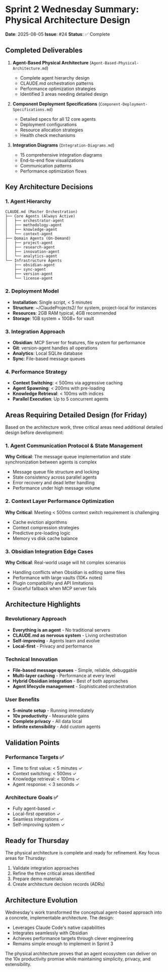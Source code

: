 # Sprint 2 Wednesday Summary: Physical Architecture Design

**Date**: 2025-08-05
**Issue**: #24
**Status**: ✅ Complete

## Completed Deliverables

1. **Agent-Based Physical Architecture** (`Agent-Based-Physical-Architecture.md`)
   - Complete agent hierarchy design
   - CLAUDE.md orchestration patterns
   - Performance optimization strategies
   - Identified 3 areas needing detailed design

2. **Component Deployment Specifications** (`Component-Deployment-Specifications.md`)
   - Detailed specs for all 12 core agents
   - Deployment configurations
   - Resource allocation strategies
   - Health check mechanisms

3. **Integration Diagrams** (`Integration-Diagrams.md`)
   - 15 comprehensive integration diagrams
   - End-to-end flow visualizations
   - Communication patterns
   - Performance optimization flows

## Key Architecture Decisions

### 1. Agent Hierarchy
```
CLAUDE.md (Master Orchestration)
├── Core Agents (Always Active)
│   ├── orchestrator-agent
│   ├── methodology-agent
│   ├── knowledge-agent
│   └── context-agent
├── Domain Agents (On-Demand)
│   ├── project-agent
│   ├── research-agent
│   ├── innovation-agent
│   └── analytics-agent
└── Infrastructure Agents
    ├── obsidian-agent
    ├── sync-agent
    ├── version-agent
    └── license-agent
```

### 2. Deployment Model
- **Installation**: Single script, < 5 minutes
- **Structure**: ~/ClaudeProjects2/ for system, project-local for instances
- **Resources**: 2GB RAM typical, 4GB recommended
- **Storage**: 1GB system + 10GB+ for vault

### 3. Integration Approach
- **Obsidian**: MCP Server for features, file system for performance
- **Git**: version-agent handles all operations
- **Analytics**: Local SQLite database
- **Sync**: File-based message queues

### 4. Performance Strategy
- **Context Switching**: < 500ms via aggressive caching
- **Agent Spawning**: < 200ms with pre-loading
- **Knowledge Retrieval**: < 100ms with indices
- **Parallel Execution**: Up to 5 concurrent agents

## Areas Requiring Detailed Design (for Friday)

Based on the architecture work, three critical areas need additional detailed design before development:

### 1. Agent Communication Protocol & State Management
**Why Critical**: The message queue implementation and state synchronization between agents is complex
- Message queue file structure and locking
- State consistency across parallel agents
- Error recovery and dead letter handling
- Performance under high message volume

### 2. Context Layer Performance Optimization
**Why Critical**: Meeting < 500ms context switch requirement is challenging
- Cache eviction algorithms
- Context compression strategies
- Predictive pre-loading logic
- Memory vs disk cache balance

### 3. Obsidian Integration Edge Cases
**Why Critical**: Real-world usage will hit complex scenarios
- Handling conflicts when Obsidian is editing same files
- Performance with large vaults (10K+ notes)
- Plugin compatibility and API limitations
- Graceful fallback when MCP server fails

## Architecture Highlights

### Revolutionary Approach
- **Everything is an agent** - No traditional servers
- **CLAUDE.md as nervous system** - Living orchestration
- **Self-improving** - Agents learn and evolve
- **Local-first** - Privacy and performance

### Technical Innovation
- **File-based message queues** - Simple, reliable, debuggable
- **Multi-layer caching** - Performance at every level
- **Hybrid Obsidian integration** - Best of both approaches
- **Agent lifecycle management** - Sophisticated orchestration

### User Benefits
- **5-minute setup** - Running immediately
- **10x productivity** - Measurable gains
- **Complete privacy** - All data local
- **Infinite extensibility** - Add custom agents

## Validation Points

### Performance Targets ✅
- Time to first value: < 5 minutes ✓
- Context switching: < 500ms ✓
- Knowledge retrieval: < 100ms ✓
- Agent response: < 3 seconds ✓

### Architecture Goals ✅
- Fully agent-based ✓
- Local-first operation ✓
- Seamless integrations ✓
- Self-improving system ✓

## Ready for Thursday

The physical architecture is complete and ready for refinement. Key focus areas for Thursday:
1. Validate integration approaches
2. Refine the three critical areas identified
3. Prepare demo materials
4. Create architecture decision records (ADRs)

## Architecture Evolution

Wednesday's work transformed the conceptual agent-based approach into a concrete, implementable architecture. The design:
- Leverages Claude Code's native capabilities
- Integrates seamlessly with Obsidian
- Achieves performance targets through clever engineering
- Remains simple enough to implement in Sprint 3

The physical architecture proves that an agent ecosystem can deliver on the 10x productivity promise while maintaining simplicity, privacy, and extensibility.